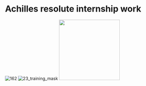 # Achilles resolute internship work


![162](https://user-images.githubusercontent.com/33135767/92334372-cfd26480-f0aa-11ea-9e4c-28621cde7e06.png)
![23_training_mask](https://user-images.githubusercontent.com/33135767/92334377-d52faf00-f0aa-11ea-9c9b-267d25a03128.gif)
<img src="https://cloud.githubusercontent.com/assets/92334377-d52faf00-f0aa-11ea-9c9b-267d25a03128.gif" width="200" height="200">
